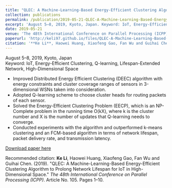 ```yaml
---
title: "QLEC: A Machine-Learning-Based Energy-Efficient Clustering Algorithm to Prolong Network Lifespan for IoT in High-Dimensional Space"
collection: publications
permalink: /publication/2019-05-21-QLEC-A-Machine-Learning-Based-Energy-Efficient-Clustering-Algorithm-to-Prolong-Network-Lifespan-for-IoT-in-High-Dimensional-Space
excerpt: 'August 5–8, 2019, Kyoto, Japan. Keyword: IoT, Energy-Efficient Clustering, Q-learning, Lifespan-Extended Network, High-Dimensional Space'
date: 2019-05-21
venue: 'The 48th International Conference on Parallel Processing (ICPP)'
paperurl: 'http://keli97.github.io/files/QLEC-A-Machine-Learning-Based-Energy-Efficient-Clustering-Algorithm-to-Prolong-Network-Lifespan-for-IoT-in-High-Dimensional-Space.pdf'
citation: '**Ke Li**, Haowei Huang, Xiaofeng Gao, Fan Wu and Guihai Chen. (2019). &quot;QLEC: A Machine-Learning-Based Energy-Efficient Clustering Algorithm to Prolong Network Lifespan for IoT in High-Dimensional Space.&quot; <i>The 48th International Conference on Parallel Processing (ICPP)</i>. Article No. 105. Pages 1–10.'
---
```

August 5–8, 2019, Kyoto, Japan  
Keyword: IoT, Energy-Efficient Clustering, Q-learning, Lifespan-Extended Network, High-Dimensional Space

* Improved Distributed Energy Efficient Clustering (DEEC) algorithm with energy constraints and cluster coverage ranges of sensors in 3-dimensional WSNs taken into consideration.
* Adopted Q-learning scheme to choose cluster heads for routing packets of each sensor.
* Solved the Energy-Efficient Clustering Problem (EECP), which is an NP-Complete problem in the running time O(kX), where k is the cluster number and X is the number of updates that Q-learning needs to converge.
* Conducted experiments with the algorithm and outperformed k-means clustering and an FCM-based algorithm in terms of network lifespan, packet delivery rate, and transmission latency.

[Download paper here](http://keli97.github.io/files/QLEC-A-Machine-Learning-Based-Energy-Efficient-Clustering-Algorithm-to-Prolong-Network-Lifespan-for-IoT-in-High-Dimensional-Space.pdf)

Recommended citation: **Ke Li**, Haowei Huang, Xiaofeng Gao, Fan Wu and Guihai Chen. (2019). &quot;QLEC: A Machine-Learning-Based Energy-Efficient Clustering Algorithm to Prolong Network Lifespan for IoT in High-Dimensional Space.&quot; <i>The 48th International Conference on Parallel Processing (ICPP)</i>. Article No. 105. Pages 1–10.
